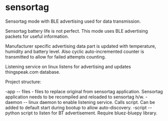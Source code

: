 # sensortag
Sensortag mode with BLE advertising used for data transmission.

Sensortag battery life is not perfect.
This mode uses BLE advertising packets for useful information.

Manufacturer specific advertising data part is updated with temperature, humidity and battery level. Also cyclic auto-incremented counter is transmitted to allow for failed attempts counting.

Listening service on linux listens for advertising and updates thingspeak.com database.

Project structure:

-app 
-- files - files to replace original from sensortag application.
   Sensortag application needs to be recompiled and reloaded to sensortag h/w.
-daemon
-- linux daemon to enable listening service. Calls script. Can be added to default start during bootup to allow auto-discovery.
-script
-- python script to listen for BT advertisement. Require bluez-bluepy library.
